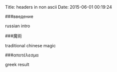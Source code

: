 Title: headers in non ascii
Date: 2015-06-01 00:19:24

###введение

russian intro

###魔術

traditional chinese magic

###αποτέλεσμα

greek result

